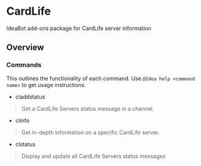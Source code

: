 # CardLife
IdeaBot add-ons package for CardLife server information

## Overview ##

### Commands ###
This outlines the functionality of each command.
Use `@Idea help <command name>` to get usage instructions.

* claddstatus
> Get a CardLife Servers status message in a channel.

* clinfo
> Get in-depth information on a specific CardLife server.

* clstatus
> Display and update all CardLife Servers status messages

